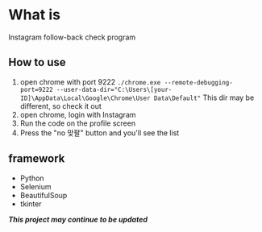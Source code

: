 # What is 
Instagram follow-back check program

## How to use
1. open chrome with port 9222
```./chrome.exe --remote-debugging-port=9222 --user-data-dir="C:\Users\[your-ID]\AppData\Local\Google\Chrome\User Data\Default"```
This dir may be different, so check it out
3. open chrome, login with Instagram
4. Run the code on the profile screen
5. Press the "no 맞팔" button and you'll see the list

## framework
- Python
- Selenium
- BeautifulSoup
- tkinter


***This project may continue to be updated***
